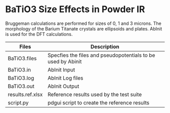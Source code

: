# BaTiO3 Size Effects in Powder IR

Bruggeman calculations are performed for sizes of 0, 1 and 3 microns.  The morphology of the Barium Titanate crystals are ellipsoids and plates.  AbInit is used for the DFT calculations.

| Files              | Description                                                  |
| ------------------ | ------------------------------------------------------------ |
| BaTiO3.files       | Specfies the files and pseudopotentials to be used by Abinit |
| BaTiO3.in          | AbInit Input                                                 |
| BaTiO3.log         | AbInit Log files                                             |
| BaTiO3.out         | AbInit Output                                                |
| results.ref.xlsx   | Reference results used by the test suite                     |
| script.py          | pdgui script to create the reference results                 |
